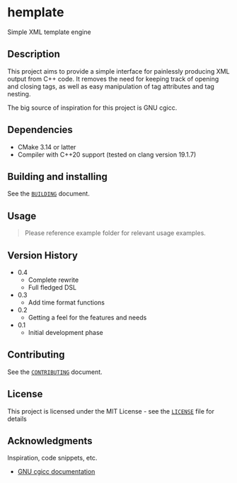 # hemplate

Simple XML template engine

## Description

This project aims to provide a simple interface for painlessly producing XML
output from C++ code. It removes the need for keeping track of opening and
closing tags, as well as easy manipulation of tag attributes and tag nesting.

The big source of inspiration for this project is GNU cgicc.


## Dependencies

* CMake 3.14 or latter
* Compiler with C++20 support (tested on clang version 19.1.7)


## Building and installing

See the [`BUILDING`](BUILDING.md) document.


## Usage

> Please reference example folder for relevant usage examples.

## Version History

- 0.4
    * Complete rewrite
	* Full fledged DSL
- 0.3
    * Add time format functions
- 0.2
    * Getting a feel for the features and needs
- 0.1
    * Initial development phase


## Contributing

See the [`CONTRIBUTING`](CONTRIBUTING.md) document.


## License

This project is licensed under the MIT License - see the [`LICENSE`](LICENSE.md) file for details

## Acknowledgments

Inspiration, code snippets, etc.
* [GNU cgicc documentation](https://www.gnu.org/software/chicc/)
